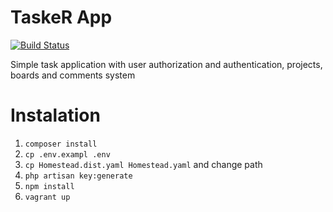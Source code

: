 # TaskeR App

[![Build Status](https://travis-ci.org/ili5/tasker.svg?branch=master)](https://travis-ci.org/ili5/tasker)

Simple task application with user authorization and
authentication, projects, boards and comments system

# Instalation

  1. ``composer install``
  2. ``cp .env.exampl .env``
  3. ``cp Homestead.dist.yaml Homestead.yaml`` and change path
  4. ``php artisan key:generate``  
  5. ``npm install``
  6. ``vagrant up``